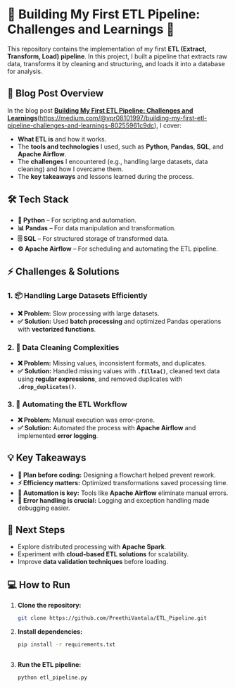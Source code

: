 # **🌟 Building My First ETL Pipeline: Challenges and Learnings 🌟**

This repository contains the implementation of my first **ETL (Extract, Transform, Load) pipeline**. In this project, I built a pipeline that extracts raw data, transforms it by cleaning and structuring, and loads it into a database for analysis.

## **📖 Blog Post Overview**

In the blog post **[Building My First ETL Pipeline: Challenges and Learnings](#)**(https://medium.com/@vpr08101997/building-my-first-etl-pipeline-challenges-and-learnings-80255961c9dc), I cover:
- **What ETL is** and how it works.
- The **tools and technologies** I used, such as **Python**, **Pandas**, **SQL**, and **Apache Airflow**.
- The **challenges** I encountered (e.g., handling large datasets, data cleaning) and how I overcame them.
- The **key takeaways** and lessons learned during the process.

## **🛠️ Tech Stack**

- **🐍 Python** – For scripting and automation.
- **📊 Pandas** – For data manipulation and transformation.
- **🗄️ SQL** – For structured storage of transformed data.
- **⚙️ Apache Airflow** – For scheduling and automating the ETL pipeline.

## **⚡ Challenges & Solutions**

### 1. **📦 Handling Large Datasets Efficiently**
- **❌ Problem:** Slow processing with large datasets.
- **✅ Solution:** Used **batch processing** and optimized Pandas operations with **vectorized functions**.

### 2. **🧹 Data Cleaning Complexities**
- **❌ Problem:** Missing values, inconsistent formats, and duplicates.
- **✅ Solution:** Handled missing values with **`.fillna()`**, cleaned text data using **regular expressions**, and removed duplicates with **`.drop_duplicates()`**.

### 3. **🤖 Automating the ETL Workflow**
- **❌ Problem:** Manual execution was error-prone.
- **✅ Solution:** Automated the process with **Apache Airflow** and implemented **error logging**.

## **💡 Key Takeaways**

- **📐 Plan before coding:** Designing a flowchart helped prevent rework.
- **⚡ Efficiency matters:** Optimized transformations saved processing time.
- **🤖 Automation is key:** Tools like **Apache Airflow** eliminate manual errors.
- **🔧 Error handling is crucial:** Logging and exception handling made debugging easier.

## **🚀 Next Steps**

- Explore distributed processing with **Apache Spark**.
- Experiment with **cloud-based ETL solutions** for scalability.
- Improve **data validation techniques** before loading.

## **💻 How to Run**

1. **Clone the repository:**
   ```bash
   git clone https://github.com/PreethiVantala/ETL_Pipeline.git
   
2. **Install dependencies:**
   ```bash
   pip install -r requirements.txt
 
3. **Run the ETL pipeline:**
   ```bash
   python etl_pipeline.py
   


